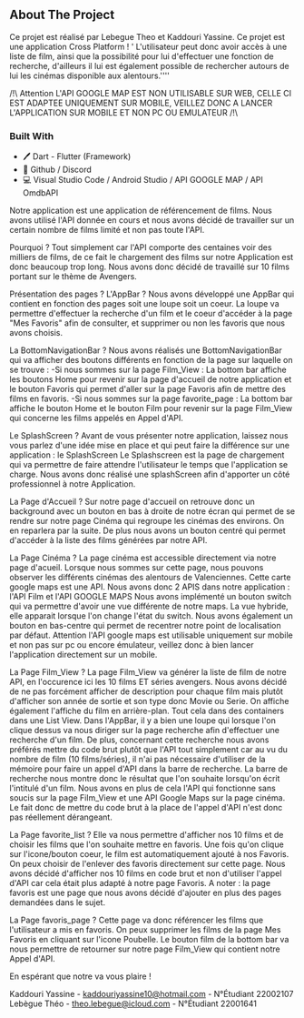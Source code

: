 <!-- ABOUT THE PROJECT -->
## About The Project

Ce projet est réalisé par Lebegue Theo et Kaddouri Yassine.
Ce projet est une application Cross Platform ! '
L'utilisateur peut donc avoir accès à une liste de film, ainsi que la possibilité pour lui d'effectuer une fonction de recherche, d'ailleurs il lui est également possible de rechercher autours de lui les cinémas disponible aux alentours.''''

/!\ Attention L'API GOOGLE MAP EST NON UTILISABLE SUR WEB, CELLE CI EST ADAPTEE UNIQUEMENT SUR MOBILE, VEILLEZ DONC A LANCER L'APPLICATION SUR MOBILE ET NON PC OU EMULATEUR /!\

### Built With

* 🖊️ Dart - Flutter (Framework)
* 🐙 Github / Discord
* 💻 Visual Studio Code / Android Studio / API GOOGLE MAP / API OmdbAPI 

<!-- Explication de notre Application -->
Notre application est une application de référencement de films.
Nous avons utilisé l'API donnée en cours et nous avons décidé de travailler sur un certain nombre de films limité et non pas toute l'API. 

Pourquoi ?
Tout simplement car l'API comporte des centaines voir des milliers de films, de ce fait le chargement des films sur notre Application est donc beaucoup trop long.
Nous avons donc décidé de travaillé sur 10 films portant sur le thème de Avengers.

Présentation des pages ?
L'AppBar ?
Nous avons développé une AppBar qui contient en fonction des pages soit une loupe soit un coeur.
La loupe va permettre d'effectuer la recherche d'un film et le coeur d'accéder à la page "Mes Favoris" afin de consulter, et supprimer ou non les favoris que nous avons choisis.

La BottomNavigationBar ?
Nous avons réalisés une BottomNavigationBar qui va afficher des boutons différents en fonction de la page sur laquelle on se trouve : 
-Si nous sommes sur la page Film_View : La bottom bar affiche les boutons Home pour revenir sur la page d'accueil de notre application et le bouton Favoris qui permet d'aller sur la page Favoris afin de mettre des films en favoris.
-Si nous sommes sur la page favorite_page : La bottom bar affiche le bouton Home et le bouton Film pour revenir sur la page Film_View qui concerne les films appelés en Appel d'API.

Le SplashScreen ?
Avant de vous présenter notre application, laissez nous vous parlez d'une idée mise en place et qui peut faire la différence sur une application : le SplashScreen 
Le Splashscreen est la page de chargement qui va permettre de faire attendre l'utilisateur le temps que l'application se charge.
Nous avons donc réalisé une splashScreen afin d'apporter un côté professionnel à notre Application.

La Page d'Accueil ?
Sur notre page d'accueil on retrouve donc un background avec un bouton en bas à droite de notre écran qui permet de se rendre sur notre page Cinéma qui regroupe les cinémas des environs. On en reparlera par la suite.
De plus nous avons un bouton centré qui permet d'accéder à la liste des films générées par notre API.

La Page Cinéma ?
La page cinéma est accessible directement via notre page d'acueil.
Lorsque nous sommes sur cette page, nous pouvons observer les différents cinémas des alentours de Valenciennes.
Cette carte google maps est une API.
Nous avons donc 2 APIS dans notre application : l'API Film et l'API GOOGLE MAPS
Nous avons implémenté un bouton switch qui va permettre d'avoir une vue différente de notre maps.
La vue hybride, elle apparait lorsque l'on change l'état du switch.
Nous avons également un bouton en bas-centre qui permet de recentrer notre point de localisation par défaut.
Attention l'API google maps est utilisable uniquement sur mobile et non pas sur pc ou encore émulateur, veillez donc à bien lancer l'application directement sur un mobile.

La Page Film_View ? 
La page Film_View va générer la liste de film de notre API, en l'occurence ici les 10 films ET séries avengers.
Nous avons décidé de ne pas forcément afficher de description pour chaque film mais plutôt d'afficher son année de sortie et son type donc Movie ou Serie.
On affiche également l'affiche du film en arrière-plan.
Tout cela dans des containers dans une List View.
Dans l'AppBar, il y a bien une loupe qui lorsque l'on clique dessus va nous diriger sur la page recherche afin d'effectuer une recherche d'un film.
De plus, concernant cette recherche nous avons préférés mettre du code brut plutôt que l'API tout simplement car au vu du nombre de film (10 films/séries), il n'ai pas nécessaire d'utiliser de la mémoire pour faire un appel d'API dans la barre de recherche.
La barre de recherche nous montre donc le résultat que l'on souhaite lorsqu'on écrit l'intitulé d'un film.
Nous avons en plus de cela l'API qui fonctionne sans soucis sur la page Film_View et une API Google Maps sur la page cinéma.
Le fait donc de mettre du code brut à la place de l'appel d'API n'est donc pas réellement dérangeant.

La Page favorite_list ?
Elle va nous permettre d'afficher nos 10 films et de choisir les films que l'on souhaite mettre en favoris.
Une fois qu'on clique sur l'icone/bouton coeur, le film est automatiquement ajouté à nos Favoris.
On peux choisir de l'enlever des favoris directement sur cette page.
Nous avons décidé d'afficher nos 10 films en code brut et non d'utiliser l'appel d'API car cela était plus adapté à notre page Favoris.
A noter : la page favoris est une page que nous avons décidé d'ajouter en plus des pages demandées dans le sujet.

La Page favoris_page ?
Cette page va donc référencer les films que l'utilisateur a mis en favoris.
On peux supprimer les films de la page Mes Favoris en cliquant sur l'icone Poubelle.
Le bouton film de la bottom bar va nous permettre de retourner sur notre page Film_View qui contient notre Appel d'API.

En espérant que notre va vous plaire ! 





<!-- CONTACT -->
Kaddouri Yassine - kaddouriyassine10@hotmail.com - N°Étudiant 22002107
Lebègue Théo	- theo.lebegue@icloud.com - N°Étudiant 22001641

